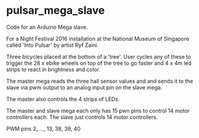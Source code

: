 # pulsar_mega_slave

Code for an Arduino Mega slave.

For a Night Festival 2016 installation at the National Museum of Singapore called 'Into Pulsar' by artist Ryf Zaini.

Three bicycles placed at the bottom of a 'tree'. User cycles any of these to trigger the 28 x ebike wheels on top of the tree to go faster and 4 x 4m led strips to react in brightness and color.

The master mega reads the three hall sensor values and and sends it to the slave via pwm output to an analog input pin on the slave mega. 

The master also controls the 4 strips of LEDs. 

The master and slave mega each only has 15 pwn pins to control 14 motor controllers each. The slave just controls 14 motor controllers.

PWM pins 2, ..., 13, 38, 39, 40
